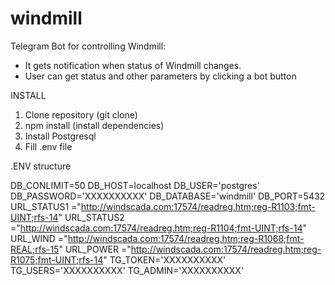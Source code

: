 # windmill
Telegram Bot for controlling Windmill:

- It gets notification when status of Windmill changes.
- User can get status and other parameters by clicking a bot button


INSTALL

1. Clone repository (git clone)
2. npm install (install dependencies)
3. Install Postgresql
4. Fill .env file

.ENV structure

DB_CONLIMIT=50
DB_HOST=localhost
DB_USER='postgres'
DB_PASSWORD='XXXXXXXXXX'
DB_DATABASE='windmill'
DB_PORT=5432
URL_STATUS1 ="http://windscada.com:17574/readreg.htm;reg-R1103;fmt-UINT;rfs-14"
URL_STATUS2 ="http://windscada.com:17574/readreg.htm;reg-R1104;fmt-UINT;rfs-14"
URL_WIND    ="http://windscada.com:17574/readreg.htm;reg-R1068;fmt-REAL;rfs-15"
URL_POWER   ="http://windscada.com:17574/readreg.htm;reg-R1075;fmt-UINT;rfs-14"
TG_TOKEN='XXXXXXXXXX'
TG_USERS='XXXXXXXXXX'
TG_ADMIN='XXXXXXXXXX'

